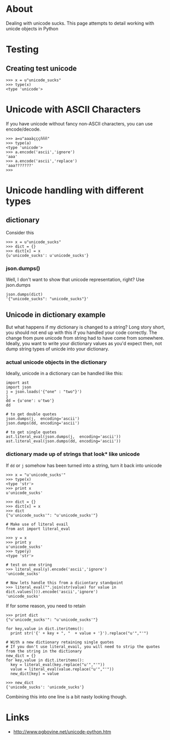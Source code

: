 # About

Dealing with unicode sucks. This page attempts to detail working with unicde objects in Python

# Testing

## Creating test unicode

```
>>> x = u"unicode_sucks"
>>> type(x)
<type 'unicode'>
```

# Unicode with ASCII Characters
If you have unicode without fancy non-ASCII characters, you can use encode/decode.

```
>>> a=u"aaaàçççñññ"
>>> type(a)
<type 'unicode'>
>>> a.encode('ascii','ignore')
'aaa'
>>> a.encode('ascii','replace')
'aaa???????'
>>>
```

# Unicode handling with different types

## dictionary

Consider this
```
>>> x = u"unicode_sucks"
>>> dict = {}
>>> dict[x] = x
{u'unicode_sucks': u'unicode_sucks'}
```

### json.dumps()
Well, I don't want to show that unicode representation, right? Use json.dumps
```
json.dumps(dict)
'{"unicode_sucks": "unicode_sucks"}'
```

## Unicode in dictionary example

But what happens if my dictionary is changed to a string? Long story short, you should not end up with this if you handled your code correctly. The change from pure unicode from string had to have come from somewhere. Ideally, you want to write your dictionary values as you'd expect then, not dump string types of unicde into your dictionary.

### actual unicode objects in the dictionary
Ideally, unicode in a dictionary can be handled like this:
```
import ast
import json
j = json.loads('{"one" : "two"}')
j
dd = {u'one': u'two'}
dd

# to get double quotes
json.dumps(j,  encoding='ascii')
json.dumps(dd, encoding='ascii')

# to get single quotes
ast.literal_eval(json.dumps(j,  encoding='ascii'))
ast.literal_eval(json.dumps(dd, encoding='ascii'))
```

### dictionary made up of strings that look* like unicode
If `dd` or `j` somehow has been turned into a string, turn it back into unicode
```
>>> x = "u'unicode_sucks'"
>>> type(x)
<type 'str'>
>>> print x
u'unicode_sucks'

>>> dict = {}
>>> dict[x] = x
>>> dict
{"u'unicode_sucks'": "u'unicode_sucks'"}

# Make use of literal evail
from ast import literal_eval

>>> y = x
>>> print y
u'unicode_sucks'
>>> type(y)
<type 'str'>

# test on one string
>>> literal_eval(y).encode('ascii','ignore')
'unicode_sucks'

# Now lets handle this from a diciontary standpoint
>>> literal_eval("".join(str(value) for value in dict.values())).encode('ascii','ignore')
'unicode_sucks'
```

If for some reason, you need to retain
```
>>> print dict
{"u'unicode_sucks'": "u'unicode_sucks'"}

for key,value in dict.iteritems():
  print str('{' + key + ", "  + value + '}').replace("u'","'")

# With a new dictionary retaining single quotes
# If you don't use literal_evail, you will need to strip the quotes from the string in the dictionary
new_dict = {}
for key,value in dict.iteritems():
  key = literal_eval(key.replace("u'","'"))
  value = literal_eval(value.replace("u'","'"))
  new_dict[key] = value
  
>>> new_dict
{'unicode_sucks': 'unicode_sucks'}
```
Combining this into one line is a bit nasty looking though.

# Links

* http://www.pgbovine.net/unicode-python.htm
